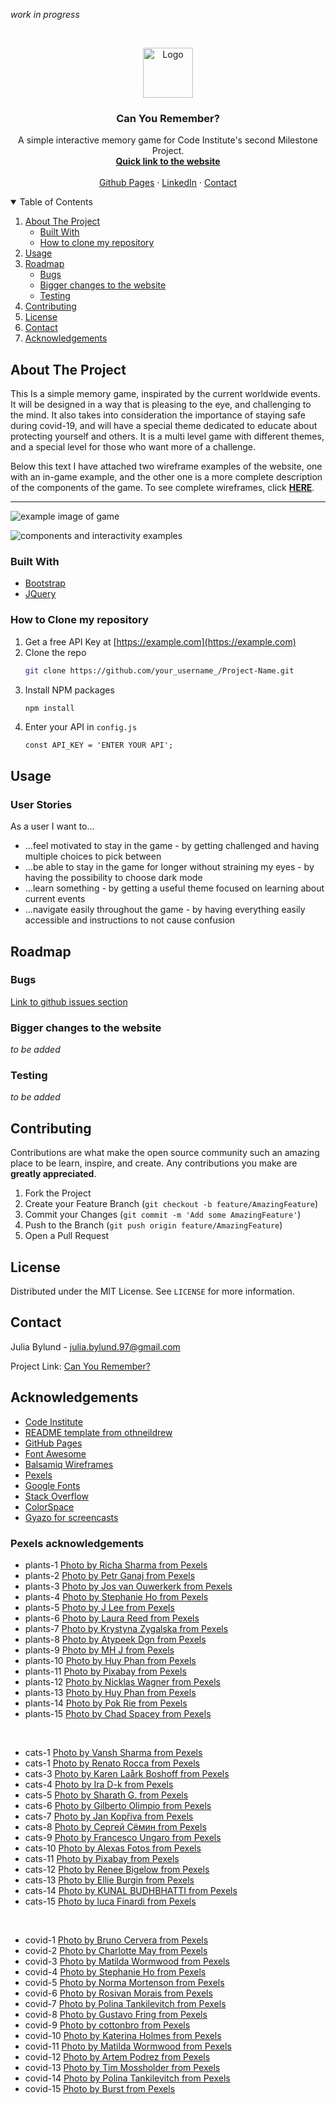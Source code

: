 <!-- PROJECT LOGO -->
*work in progress*

<br />
<p align="center">
  <a href="#">
    <img src="images/logo.png" alt="Logo" width="80" height="80">
  </a>

  <h3 align="center">Can You Remember?</h3>

  <p align="center">
    A simple interactive memory game for Code Institute's second Milestone Project.
    <br />
    <a href="#"><strong>Quick link to the website</strong></a>
    <br />
    <br />
    <a href="https://github.com/JuliaByl">Github Pages</a>
    ·
    <a href="#">LinkedIn</a>
    ·
    <a href="#contact">Contact</a>
  </p>
</p>



<!-- TABLE OF CONTENTS -->
<details open="open">
  <summary>Table of Contents</summary>
  <ol>
    <li>
      <a href="#about-the-project">About The Project</a>
      <ul>
        <li><a href="#built-with">Built With</a></li>
        <li><a href="#how-to-clone-my-repository">How to clone my repository</a></li>
      </ul>
    </li>
    <li><a href="#usage">Usage</a></li>
    <li>
        <a href="#roadmap">Roadmap</a>
        <ul>
            <li><a href="#bugs">Bugs</a></li>
            <li><a href="#bigger-changes-to-the-website">Bigger changes to the website</a></li>
            <li><a href="#testing">Testing</a></li>
        </ul>
    </li>
    <li><a href="#contributing">Contributing</a></li>
    <li><a href="#license">License</a></li>
    <li><a href="#contact">Contact</a></li>
    <li><a href="#acknowledgements">Acknowledgements</a></li>
  </ol>
</details>



<!-- ABOUT THE PROJECT -->
## About The Project



This Is a simple memory game, inspirated by the current worldwide events. It will be designed in a way that is pleasing to the eye, and challenging to the mind. It also takes into consideration the importance of staying safe during covid-19, and will have a special theme dedicated to educate about protecting yourself and others. It is a multi level game with different themes, and a special level for those who want more of a challenge. 

Below this text I have attached two wireframe examples of the website, one with an in-game example, and the other one is a more complete description of the components of the game. 
To see complete wireframes, click [**HERE**](images/wireframes/complete-wireframes.png).
<hr>

<!-- HERO IMAGE / EXAMPLE WIREFRAME -->
![example image of game](images/wireframes/wireframe-example.png)

![components and interactivity examples](images/wireframes/wireframe-text.png)


### Built With

* [Bootstrap](https://getbootstrap.com)
* [JQuery](https://jquery.com)



### How to Clone my repository

1. Get a free API Key at [https://example.com](https://example.com)
2. Clone the repo
   ```sh
   git clone https://github.com/your_username_/Project-Name.git
   ```
3. Install NPM packages
   ```sh
   npm install
   ```
4. Enter your API in `config.js`
   ```JS
   const API_KEY = 'ENTER YOUR API';
   ```



<!-- USAGE EXAMPLES -->
## Usage

### User Stories

As a user I want to...

* ...feel motivated to stay in the game - by getting challenged and having multiple choices to pick between
* ...be able to stay in the game for longer without straining my eyes - by having the possibility to choose dark mode
* ...learn something - by getting a useful theme focused on learning about current events
* ...navigate easily throughout the game - by having everything easily accessible and instructions to not cause confusion



<!-- ROADMAP -->
## Roadmap


### Bugs

[Link to github issues section](https://github.com/JuliaByl/can-you-remember/issues)

### Bigger changes to the website
*to be added*

### Testing
*to be added*

<!-- CONTRIBUTING -->
## Contributing

Contributions are what make the open source community such an amazing place to be learn, inspire, and create. Any contributions you make are **greatly appreciated**.

1. Fork the Project
2. Create your Feature Branch (`git checkout -b feature/AmazingFeature`)
3. Commit your Changes (`git commit -m 'Add some AmazingFeature'`)
4. Push to the Branch (`git push origin feature/AmazingFeature`)
5. Open a Pull Request



<!-- LICENSE -->
## License

Distributed under the MIT License. See `LICENSE` for more information.



<!-- CONTACT -->
## Contact

Julia Bylund - julia.bylund.97@gmail.com

Project Link: [Can You Remember?](https://github.com/JuliaByl/can-you-remember)



<!-- ACKNOWLEDGEMENTS -->
## Acknowledgements
* [Code Institute](https://codeinstitute.net/)
* [README template from othneildrew](https://github.com/othneildrew/Best-README-Template)
* [GitHub Pages](https://pages.github.com)
* [Font Awesome](https://fontawesome.com)
* [Balsamiq Wireframes](https://balsamiq.com/)
* [Pexels](https://www.pexels.com/)
* [Google Fonts](https://fonts.google.com/)
* [Stack Overflow](https://stackoverflow.com/)
* [ColorSpace](https://mycolor.space/)
* [Gyazo for screencasts](https://gyazo.com/)

### Pexels acknowledgements
* plants-1 [Photo by Richa Sharma from Pexels](https://www.pexels.com/photo/morning-dew-on-leaf-of-tinospora-cordifolia-plant-4439974/)
* plants-2 [Photo by Petr Ganaj from Pexels](https://www.pexels.com/photo/green-leaf-plant-in-close-up-photography-4117243/)
* plants-3 [Photo by Jos van Ouwerkerk from Pexels](https://www.pexels.com/photo/bed-of-assorted-color-flowers-1075960/)
* plants-4 [Photo by Stephanie Ho from Pexels](https://www.pexels.com/photo/green-leafy-plant-potted-on-clay-pot-993626/)
* plants-5 [Photo by J Lee from Pexels](https://www.pexels.com/photo/gentle-pink-flowers-of-blooming-tree-6843678/)
* plants-6 [Photo by Laura Reed from Pexels](https://www.pexels.com/photo/close-up-photo-of-purple-flower-3706363/)
* plants-7 [Photo by Krystyna Zygalska from Pexels](https://www.pexels.com/photo/white-daisy-flower-field-during-golden-hour-1662242/)
* plants-8 [Photo by Atypeek Dgn from Pexels](https://www.pexels.com/photo/green-plant-with-spiky-needles-5665699/)
* plants-9 [Photo by MH J from Pexels](https://www.pexels.com/photo/prickly-cactus-plants-in-small-pots-placed-on-table-5720724/)
* plants-10 [Photo by Huy Phan from Pexels](https://www.pexels.com/photo/green-leaf-plant-in-close-up-photography-4484186/)
* plants-11 [Photo by Pixabay from Pexels](https://www.pexels.com/photo/beautiful-bloom-blooming-blossom-355279/)
* plants-12 [Photo by Nicklas Wagner from Pexels](https://www.pexels.com/photo/flowers-summer-purple-garden-7932776/)
* plants-13 [Photo by Huy Phan from Pexels](https://www.pexels.com/photo/photo-of-houseplants-4484184/)
* plants-14 [Photo by Pok Rie from Pexels](https://www.pexels.com/photo/selective-focus-photography-of-pink-and-white-straw-daisy-flower-130574/)
* plants-15 [Photo by Chad Spacey from Pexels](https://www.pexels.com/photo/close-up-photography-of-sunflower-1021947/)

<br>

* cats-1 [Photo by Vansh Sharma from Pexels](https://www.pexels.com/photo/brown-tiger-lying-on-green-grass-7230493/)
* cats-1 [Photo by Renato Rocca from Pexels](https://www.pexels.com/photo/animal-pet-cute-grey-6729951/)
* cats-3 [Photo by Karen Laårk Boshoff from Pexels](https://www.pexels.com/photo/animal-pet-cute-fur-6441474/)
* cats-4 [Photo by Ira D-k from Pexels](https://www.pexels.com/photo/bed-animal-pet-cute-7728229/)
* cats-5 [Photo by Sharath G. from Pexels](https://www.pexels.com/photo/animal-big-fur-portrait-6335058/)
* cats-6 [Photo by Gilberto Olimpio from Pexels](https://www.pexels.com/photo/street-animal-pet-cute-7329817/)
* cats-7 [Photo by Jan Kopřiva from Pexels](https://www.pexels.com/photo/animal-pet-cute-fur-6638266/)
* cats-8 [Photo by Сергей Сёмин from Pexels](https://www.pexels.com/photo/animal-pet-cute-fur-6133175/)
* cats-9 [Photo by Francesco Ungaro from Pexels](https://www.pexels.com/photo/white-and-brown-cat-covered-with-red-blanket-7211201/)
* cats-10 [Photo by Alexas Fotos from Pexels](https://www.pexels.com/photo/orange-cat-on-focus-photography-2173872/)
* cats-11 [Photo by Pixabay from Pexels](https://www.pexels.com/photo/silver-tabby-cat-lying-on-green-grass-160722/)
* cats-12 [Photo by Renee Bigelow from Pexels](https://www.pexels.com/photo/macro-photo-of-brown-tabby-cat-51439/)
* cats-13 [Photo by Ellie Burgin from Pexels](https://www.pexels.com/photo/cute-cat-on-grassy-ground-4612722/)
* cats-14 [Photo by KUNAL BUDHBHATTI from Pexels](https://www.pexels.com/photo/big-zoo-tiger-cat-6269812/)
* cats-15 [Photo by luca Finardi from Pexels](https://www.pexels.com/photo/animal-pet-cute-fur-7319488/)

<br>

* covid-1 [Photo by Bruno Cervera from Pexels](https://www.pexels.com/photo/black-and-brown-desk-globe-3994840/)
* covid-2 [Photo by Charlotte May from Pexels](https://www.pexels.com/photo/crop-faceless-diverse-women-wiping-hands-with-sanitizer-in-park-5965833/)
* covid-3 [Photo by Matilda Wormwood from Pexels](https://www.pexels.com/photo/person-holding-black-remote-control-4098580/)
* covid-4 [Photo by Stephanie Ho from Pexels](https://www.pexels.com/photo/person-holding-paint-roller-while-painting-the-wall-994164/)
* covid-5 [Photo by Norma Mortenson from Pexels](https://www.pexels.com/photo/person-paying-for-food-delivery-with-a-credit-card-4393532/)
* covid-6 [Photo by Rosivan Morais from Pexels](https://www.pexels.com/photo/city-road-man-couple-5965907/)
* covid-7 [Photo by Polina Tankilevitch from Pexels](https://www.pexels.com/photo/person-holding-thermometer-3873188/)
* covid-8 [Photo by Gustavo Fring from Pexels](https://www.pexels.com/photo/photo-of-man-and-woman-doing-elbow-bump-4148838/)
* covid-9 [Photo by cottonbro from Pexels](https://www.pexels.com/photo/man-in-white-crew-neck-t-shirt-holding-stay-at-home-sign-3952233/)
* covid-10 [Photo by Katerina Holmes from Pexels](https://www.pexels.com/photo/ethnic-girl-having-video-chat-with-teacher-online-on-laptop-5905709/)
* covid-11 [Photo by Matilda Wormwood from Pexels](https://www.pexels.com/photo/close-up-photo-of-person-cleaning-the-table-4099467/)
* covid-12 [Photo by Artem Podrez from Pexels](https://www.pexels.com/photo/a-close-up-view-of-a-covid-19-vaccine-vial-on-blue-background-5878503/)
* covid-13 [Photo by Tim Mossholder from Pexels](https://www.pexels.com/photo/yellow-and-black-caution-wet-floor-sign-4515086/)
* covid-14 [Photo by Polina Tankilevitch from Pexels](https://www.pexels.com/photo/woman-wearing-face-mask-3873196/)
* covid-15 [Photo by Burst from Pexels](https://www.pexels.com/photo/person-washing-his-hand-545014/)